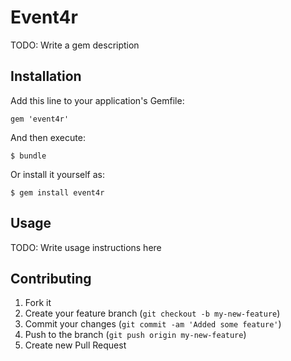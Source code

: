 # Event4r

TODO: Write a gem description

## Installation

Add this line to your application's Gemfile:

    gem 'event4r'

And then execute:

    $ bundle

Or install it yourself as:

    $ gem install event4r

## Usage

TODO: Write usage instructions here

## Contributing

1. Fork it
2. Create your feature branch (`git checkout -b my-new-feature`)
3. Commit your changes (`git commit -am 'Added some feature'`)
4. Push to the branch (`git push origin my-new-feature`)
5. Create new Pull Request
